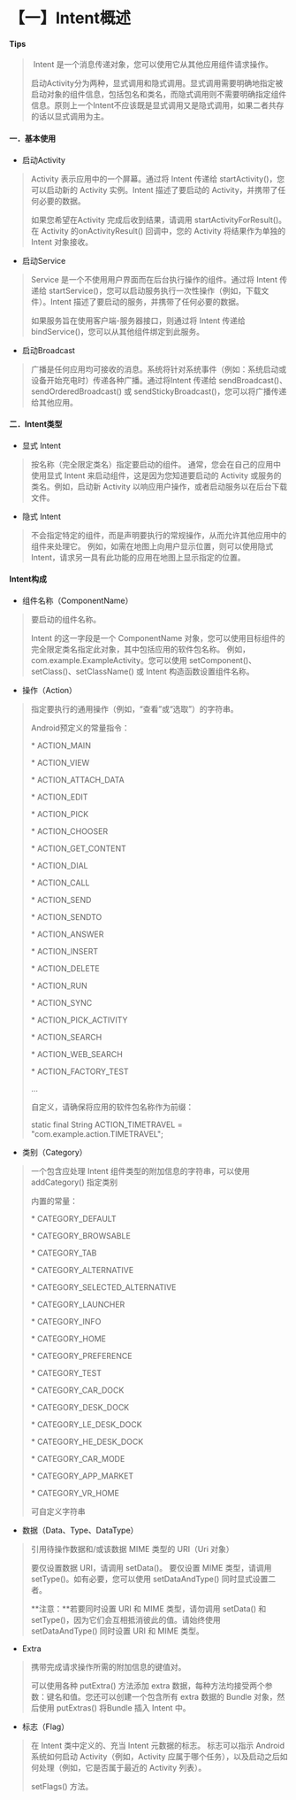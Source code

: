 # 【一】Intent概述

#### Tips

> ​    Intent 是一个消息传递对象，您可以使用它从其他应用组件请求操作。
>
> ​    启动Activity分为两种，显式调用和隐式调用。显式调用需要明确地指定被启动对象的组件信息，包括包名和类名，而隐式调用则不需要明确指定组件信息。原则上一个Intent不应该既是显式调用又是隐式调用，如果二者共存的话以显式调用为主。 

#### 一．**基本使用**

* 启动Activity

> Activity 表示应用中的一个屏幕。通过将 Intent 传递给 startActivity()，您可以启动新的 Activity 实例。Intent 描述了要启动的 Activity，并携带了任何必要的数据。
>
> 如果您希望在Activity 完成后收到结果，请调用 startActivityForResult()。在 Activity 的onActivityResult() 回调中，您的 Activity 将结果作为单独的 Intent 对象接收。

* 启动Service

> Service 是一个不使用用户界面而在后台执行操作的组件。通过将 Intent 传递给 startService()，您可以启动服务执行一次性操作（例如，下载文件）。Intent 描述了要启动的服务，并携带了任何必要的数据。
>
> 如果服务旨在使用客户端-服务器接口，则通过将 Intent 传递给 bindService()，您可以从其他组件绑定到此服务。

* 启动Broadcast

> 广播是任何应用均可接收的消息。系统将针对系统事件（例如：系统启动或设备开始充电时）传递各种广播。通过将Intent 传递给 sendBroadcast()、sendOrderedBroadcast() 或 sendStickyBroadcast()，您可以将广播传递给其他应用。

#### 二．**Intent类型**

* 显式 Intent

> 按名称（完全限定类名）指定要启动的组件。 通常，您会在自己的应用中使用显式 Intent 来启动组件，这是因为您知道要启动的 Activity 或服务的类名。例如，启动新 Activity 以响应用户操作，或者启动服务以在后台下载文件。

* 隐式 Intent

> 不会指定特定的组件，而是声明要执行的常规操作，从而允许其他应用中的组件来处理它。 例如，如需在地图上向用户显示位置，则可以使用隐式 Intent，请求另一具有此功能的应用在地图上显示指定的位置。

#### **Intent构成**

* 组件名称（ComponentName）

> 要启动的组件名称。
>
> Intent 的这一字段是一个 ComponentName 对象，您可以使用目标组件的完全限定类名指定此对象，其中包括应用的软件包名称。 例如， com.example.ExampleActivity。您可以使用 setComponent()、setClass()、setClassName() 或 Intent 构造函数设置组件名称。

* 操作（Action）

> 指定要执行的通用操作（例如，“查看”或“选取”）的字符串。
>
> Android预定义的常量指令：    
>
> \* ACTION_MAIN
>
> \* ACTION_VIEW
>
> \* ACTION_ATTACH_DATA
>
> \* ACTION_EDIT
>
> \* ACTION_PICK
>
> \* ACTION_CHOOSER
>
> \* ACTION_GET_CONTENT
>
> \* ACTION_DIAL
>
> \* ACTION_CALL
>
> \* ACTION_SEND
>
> \* ACTION_SENDTO
>
> \* ACTION_ANSWER
>
> \* ACTION_INSERT
>
> \* ACTION_DELETE
>
> \* ACTION_RUN
>
> \* ACTION_SYNC
>
> \* ACTION_PICK_ACTIVITY
>
> \* ACTION_SEARCH
>
> \* ACTION_WEB_SEARCH
>
> \* ACTION_FACTORY_TEST
>
> ...
>
> 自定义，请确保将应用的软件包名称作为前缀：
>
> static final String ACTION_TIMETRAVEL = "com.example.action.TIMETRAVEL";

* 类别（Category）

> 一个包含应处理 Intent 组件类型的附加信息的字符串，可以使用 addCategory() 指定类别
>
> 内置的常量：
>
> \* CATEGORY_DEFAULT
>
> \* CATEGORY_BROWSABLE
>
> \* CATEGORY_TAB
>
> \* CATEGORY_ALTERNATIVE
>
> \* CATEGORY_SELECTED_ALTERNATIVE
>
> \* CATEGORY_LAUNCHER
>
> \* CATEGORY_INFO
>
> \* CATEGORY_HOME
>
> \* CATEGORY_PREFERENCE
>
> \* CATEGORY_TEST
>
> \* CATEGORY_CAR_DOCK
>
> \* CATEGORY_DESK_DOCK
>
> \* CATEGORY_LE_DESK_DOCK
>
> \* CATEGORY_HE_DESK_DOCK
>
> \* CATEGORY_CAR_MODE
>
> \* CATEGORY_APP_MARKET
>
> \* CATEGORY_VR_HOME
>
> 可自定义字符串

* 数据（Data、Type、DataType）

> 引用待操作数据和/或该数据 MIME 类型的 URI（Uri 对象）
>
> 要仅设置数据 URI，请调用 setData()。 要仅设置 MIME 类型，请调用 setType()。如有必要，您可以使用 setDataAndType() 同时显式设置二者。
>
> **注意：**若要同时设置 URI 和 MIME 类型，请勿调用 setData() 和 setType()，因为它们会互相抵消彼此的值。请始终使用 setDataAndType() 同时设置 URI 和 MIME 类型。

* Extra

> 携带完成请求操作所需的附加信息的键值对。
>
> 可以使用各种 putExtra() 方法添加 extra 数据，每种方法均接受两个参数：键名和值。您还可以创建一个包含所有 extra 数据的 Bundle 对象，然后使用 putExtras() 将Bundle 插入 Intent 中。

* 标志（Flag）

> 在 Intent 类中定义的、充当 Intent 元数据的标志。 标志可以指示 Android 系统如何启动 Activity（例如，Activity 应属于哪个任务），以及启动之后如何处理（例如，它是否属于最近的 Activity 列表）。
>
> setFlags() 方法。